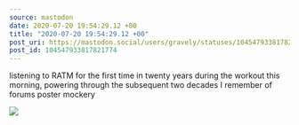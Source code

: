 ```yaml
---
source: mastodon
date: 2020-07-20 19:54:29.12 +00
title: "2020-07-20 19:54:29.12 +00"
post_uri: https://mastodon.social/users/gravely/statuses/104547933817821774
post_id: 104547933817821774
---
```

listening to RATM for the first time in twenty years during the workout this morning, powering through the subsequent two decades I remember of forums poster mockery


![](/images/104547933771138797.jpg)

